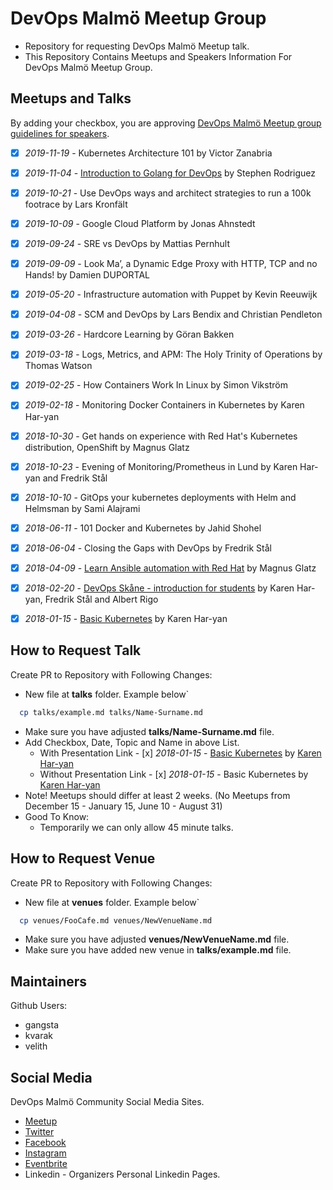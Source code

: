 # DevOps Malmö Meetup Group

- Repository for requesting DevOps Malmö Meetup talk.
- This Repository Contains Meetups and Speakers Information For DevOps Malmö Meetup Group.

## Meetups and Talks

By adding your checkbox, you are approving [DevOps Malmö Meetup group guidelines for speakers](guidelines.md).


- [x] *2019-11-19* - Kubernetes Architecture 101 by Victor Zanabria
- [x] *2019-11-04* - [Introduction to Golang for DevOps](https://docs.google.com/presentation/d/1HiIKcAwCkYYhrBupiYXNmtjSC0svMvdWqLTbxL0WRw0/edit?usp=sharing) by Stephen Rodriguez
- [x] *2019-10-21* - Use DevOps ways and architect strategies to run a 100k footrace by Lars Kronfält
- [x] *2019-10-09* - Google Cloud Platform by Jonas Ahnstedt
- [x] *2019-09-24* - SRE vs DevOps by Mattias Pernhult
- [x] *2019-09-09* - Look Ma’, a Dynamic Edge Proxy with HTTP, TCP and no Hands! by Damien DUPORTAL
- [x] *2019-05-20* - Infrastructure automation with Puppet by Kevin Reeuwijk
- [x] *2019-04-08* - SCM and DevOps by Lars Bendix and Christian Pendleton
- [x] *2019-03-26* - Hardcore Learning by Göran Bakken
- [x] *2019-03-18* - Logs, Metrics, and APM: The Holy Trinity of Operations by Thomas Watson
- [x] *2019-02-25* - How Containers Work In Linux by Simon Vikström
- [x] *2019-02-18* - Monitoring Docker Containers in Kubernetes by Karen Har-yan
- [x] *2018-10-30* - Get hands on experience with Red Hat's Kubernetes distribution, OpenShift by Magnus Glatz
- [x] *2018-10-23* - Evening of Monitoring/Prometheus in Lund by Karen Har-yan and Fredrik Stål
- [x] *2018-10-10* - GitOps your kubernetes deployments with Helm and Helmsman by Sami Alajrami
- [x] *2018-06-11* - 101 Docker and Kubernetes by Jahid Shohel
- [x] *2018-06-04* - Closing the Gaps with DevOps by Fredrik Stål
- [x] *2018-04-09* - [Learn Ansible automation with Red Hat](https://goo.gl/ThoJBB) by Magnus Glatz
- [x] *2018-02-20* - [DevOps Skåne - introduction for students](https://goo.gl/K5sbk7) by Karen Har-yan, Fredrik Stål and Albert Rigo
- [x] *2018-01-15* - [Basic Kubernetes](https://goo.gl/GTHwyi) by Karen Har-yan


## How to Request Talk

Create PR to Repository with Following Changes:

- New file at **talks** folder. Example below\`
```sh
  cp talks/example.md talks/Name-Surname.md
```
- Make sure you have adjusted **talks/Name-Surname.md** file.
- Add Checkbox, Date, Topic and Name in above List.
  - With Presentation Link    - [x] *2018-01-15* - [Basic Kubernetes](https://linktopresentation.com) by [Karen Har-yan](talks/Karen-Haryan.md)
  - Without Presentation Link - [x] *2018-01-15* - Basic Kubernetes by [Karen Har-yan](talks/Karen-Haryan.md)
- Note! Meetups should differ at least 2 weeks. (No Meetups from December 15 - January 15, June 10 - August 31)
- Good To Know:
  - Temporarily we can only allow 45 minute talks.

## How to Request Venue

Create PR to Repository with Following Changes:

- New file at **venues** folder. Example below\`
```sh
  cp venues/FooCafe.md venues/NewVenueName.md
```
- Make sure you have adjusted **venues/NewVenueName.md** file.
- Make sure you have added new venue in **talks/example.md** file.

## Maintainers

Github Users:
- gangsta
- kvarak
- velith

## Social Media

DevOps Malmö Community Social Media Sites.

 - [Meetup](https://www.meetup.com/DevOpsMalmo/)
 - [Twitter](https://twitter.com/DevopsMalmo)
 - [Facebook](https://www.facebook.com/groups/devopsmalmo/)
 - [Instagram](https://www.instagram.com/devopsmalmo/)
 - [Eventbrite](http://devopsmalmo.eventbrite.com/)
 - Linkedin - Organizers Personal Linkedin Pages.

